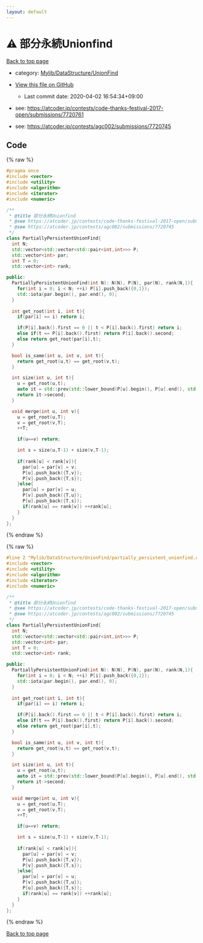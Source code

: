 ```yaml
---
layout: default
---
```


<!-- mathjax config similar to math.stackexchange -->
<script type="text/javascript" async
  src="https://cdnjs.cloudflare.com/ajax/libs/mathjax/2.7.5/MathJax.js?config=TeX-MML-AM_CHTML">
</script>
<script type="text/x-mathjax-config">
  MathJax.Hub.Config({
    TeX: { equationNumbers: { autoNumber: "AMS" }},
    tex2jax: {
      inlineMath: [ ['$','$'] ],
      processEscapes: true
    },
    "HTML-CSS": { matchFontHeight: false },
    displayAlign: "left",
    displayIndent: "2em"
  });
</script>

<script type="text/javascript" src="https://cdnjs.cloudflare.com/ajax/libs/jquery/3.4.1/jquery.min.js"></script>
<script src="https://cdn.jsdelivr.net/npm/jquery-balloon-js@1.1.2/jquery.balloon.min.js" integrity="sha256-ZEYs9VrgAeNuPvs15E39OsyOJaIkXEEt10fzxJ20+2I=" crossorigin="anonymous"></script>
<script type="text/javascript" src="../../../../assets/js/copy-button.js"></script>
<link rel="stylesheet" href="../../../../assets/css/copy-button.css" />


# :warning: 部分永続Unionfind

<a href="../../../../index.html">Back to top page</a>

* category: <a href="../../../../index.html#3ff74e8366c88d06b530f361450b1117">Mylib/DataStructure/UnionFind</a>
* <a href="{{ site.github.repository_url }}/blob/master/Mylib/DataStructure/UnionFind/partially_persistent_unionfind.cpp">View this file on GitHub</a>
    - Last commit date: 2020-04-02 16:54:34+09:00


* see: <a href="https://atcoder.jp/contests/code-thanks-festival-2017-open/submissions/7720761">https://atcoder.jp/contests/code-thanks-festival-2017-open/submissions/7720761</a>
* see: <a href="https://atcoder.jp/contests/agc002/submissions/7720745">https://atcoder.jp/contests/agc002/submissions/7720745</a>


## Code

<a id="unbundled"></a>
{% raw %}
```cpp
#pragma once
#include <vector>
#include <utility>
#include <algorithm>
#include <iterator>
#include <numeric>

/**
 * @title 部分永続Unionfind
 * @see https://atcoder.jp/contests/code-thanks-festival-2017-open/submissions/7720761
 * @see https://atcoder.jp/contests/agc002/submissions/7720745
 */
class PartiallyPersistentUnionFind{
  int N;
  std::vector<std::vector<std::pair<int,int>>> P;
  std::vector<int> par;
  int T = 0;
  std::vector<int> rank;

public:
  PartiallyPersistentUnionFind(int N): N(N), P(N), par(N), rank(N,1){
    for(int i = 0; i < N; ++i) P[i].push_back({0,1});
    std::iota(par.begin(), par.end(), 0);
  }
  
  int get_root(int i, int t){
    if(par[i] == i) return i;

    if(P[i].back().first == 0 || t < P[i].back().first) return i;
    else if(t == P[i].back().first) return P[i].back().second;
    else return get_root(par[i],t);
  }

  bool is_same(int u, int v, int t){
    return get_root(u,t) == get_root(v,t);
  }

  int size(int u, int t){
    u = get_root(u,t);
    auto it = std::prev(std::lower_bound(P[u].begin(), P[u].end(), std::make_pair(t+1,0)));
    return it->second;
  }

  void merge(int u, int v){
    u = get_root(u,T);
    v = get_root(v,T);
    ++T;

    if(u==v) return;

    int s = size(u,T-1) + size(v,T-1);
    
    if(rank[u] < rank[v]){
      par[u] = par[v] = v;
      P[u].push_back({T,v});
      P[v].push_back({T,s});
    }else{
      par[u] = par[v] = u;
      P[v].push_back({T,u});
      P[u].push_back({T,s});
      if(rank[u] == rank[v]) ++rank[u];
    }
  }
};

```
{% endraw %}

<a id="bundled"></a>
{% raw %}
```cpp
#line 2 "Mylib/DataStructure/UnionFind/partially_persistent_unionfind.cpp"
#include <vector>
#include <utility>
#include <algorithm>
#include <iterator>
#include <numeric>

/**
 * @title 部分永続Unionfind
 * @see https://atcoder.jp/contests/code-thanks-festival-2017-open/submissions/7720761
 * @see https://atcoder.jp/contests/agc002/submissions/7720745
 */
class PartiallyPersistentUnionFind{
  int N;
  std::vector<std::vector<std::pair<int,int>>> P;
  std::vector<int> par;
  int T = 0;
  std::vector<int> rank;

public:
  PartiallyPersistentUnionFind(int N): N(N), P(N), par(N), rank(N,1){
    for(int i = 0; i < N; ++i) P[i].push_back({0,1});
    std::iota(par.begin(), par.end(), 0);
  }
  
  int get_root(int i, int t){
    if(par[i] == i) return i;

    if(P[i].back().first == 0 || t < P[i].back().first) return i;
    else if(t == P[i].back().first) return P[i].back().second;
    else return get_root(par[i],t);
  }

  bool is_same(int u, int v, int t){
    return get_root(u,t) == get_root(v,t);
  }

  int size(int u, int t){
    u = get_root(u,t);
    auto it = std::prev(std::lower_bound(P[u].begin(), P[u].end(), std::make_pair(t+1,0)));
    return it->second;
  }

  void merge(int u, int v){
    u = get_root(u,T);
    v = get_root(v,T);
    ++T;

    if(u==v) return;

    int s = size(u,T-1) + size(v,T-1);
    
    if(rank[u] < rank[v]){
      par[u] = par[v] = v;
      P[u].push_back({T,v});
      P[v].push_back({T,s});
    }else{
      par[u] = par[v] = u;
      P[v].push_back({T,u});
      P[u].push_back({T,s});
      if(rank[u] == rank[v]) ++rank[u];
    }
  }
};

```
{% endraw %}

<a href="../../../../index.html">Back to top page</a>

